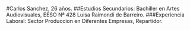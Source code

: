 #Carlos Sanchez, 26 años.
##Estudios Secundarios: Bachiller en Artes Audiovisuales, EESO Nª 428 Luisa Raimondi de Barreiro.
###Experiencia Laboral: Sector Produccion en Diferentes Empresas, Repartidor.
